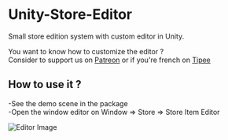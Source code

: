 # Unity-Store-Editor
Small store edition system with custom editor in Unity.  

You want to know how to customize the editor ?  
Consider to support us on [Patreon](https://www.patreon.com/eventorizon) or if you're french on [Tipee](https://fr.tipeee.com/makeyourgame-event-orizon)  
 
 ## How to use it ?
 -See the demo scene in the package  
 -Open the window editor on Window => Store => Store Item Editor  
   
   
![Editor Image](https://makeyourgame.fun/Unity/cf/editorCapture.png)
